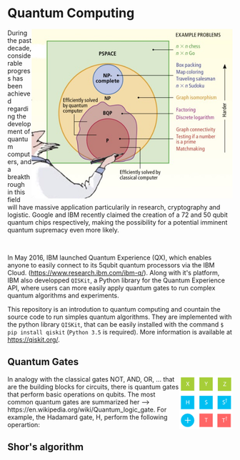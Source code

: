 # Quantum Computing

<img align="right" src="https://raw.githubusercontent.com/Aurelien-Pelissier/IBMQ-Quantum-Computing/master/img/Complexity.jpg" width=450>
During the past decade, considerable progress has been achieved regarding the development of quantum computers, and a breakthrough in this field will have massive application particularily in research, cryptography and logistic. Google and IBM recently claimed the creation of a 72 and 50 qubit quantum chips respectively, making the possibility for a potential imminent quantum supremacy even more likely.  


&nbsp;

In May 2016, IBM launched Quantum Experience (QX), which enables anyone to easily connect to its 5qubit quantum processors via the IBM Cloud. (https://www.research.ibm.com/ibm-q/). Along with it's platform, IBM also developped `QISKit`, a Python library for the Quantum Experience API, where users can more easily apply quantum gates to run complex quantum algorithms and experiments.  

This repository is an introdution to quantum computing and countain the source code to run simples quantum algorithms. They are implemented with the python library `QISKit`, that can be easily installed with the command `$ pip install qiskit` (`Python 3.5` is required). More information is available at https://qiskit.org/.

## Quantum Gates

<img align="right" src="https://raw.githubusercontent.com/Aurelien-Pelissier/IBMQ-Quantum-Computing/master/img/gate.png" width=120>
In analogy with the classical gates NOT, AND, OR, ... that are the building blocks for circuits, there is quantum gates that perform basic operations on qubits. The most common quantum gates are summarized her --> https://en.wikipedia.org/wiki/Quantum_logic_gate. For example, the Hadamard gate, H, perform the following operartion:





## Shor's algorithm
